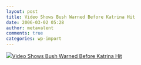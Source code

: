 ```yaml
---
layout: post
title: Video Shows Bush Warned Before Katrina Hit
date: 2006-03-02 05:28
author: metavalent
comments: true
categories: wp-import
---
```

<!--Lead Photo --><a href="https://news.yahoo.com/s/ap/20060302/ap_on_go_pr_wh/katrina_video;_ylt=Al6EMs43.mYG1JzkUA1zbFQEtbAF;_ylu=X3oDMTBiMW04NW9mBHNlYwMlJVRPUCUl"><img src="https://web.archive.org/web/*/https://awebcamdarkly.com/">Video Shows Bush Warned Before Katrina Hit</a>
